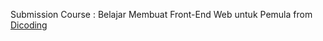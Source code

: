 Submission Course : Belajar Membuat Front-End Web untuk Pemula from [Dicoding](https://www.dicoding.com/academies/315)